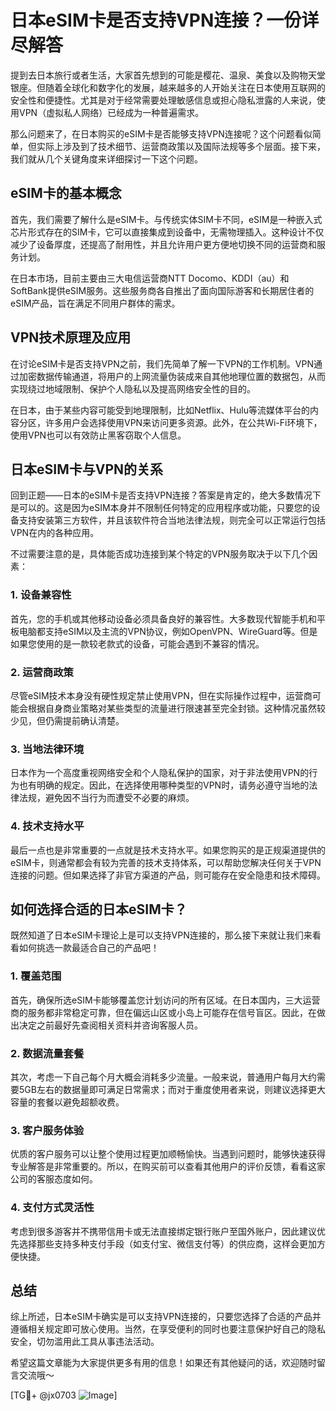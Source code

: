 # 日本eSIM卡是否支持VPN连接？一份详尽解答

提到去日本旅行或者生活，大家首先想到的可能是樱花、温泉、美食以及购物天堂银座。但随着全球化和数字化的发展，越来越多的人开始关注在日本使用互联网的安全性和便捷性。尤其是对于经常需要处理敏感信息或担心隐私泄露的人来说，使用VPN（虚拟私人网络）已经成为一种普遍需求。

那么问题来了，在日本购买的eSIM卡是否能够支持VPN连接呢？这个问题看似简单，但实际上涉及到了技术细节、运营商政策以及国际法规等多个层面。接下来，我们就从几个关键角度来详细探讨一下这个问题。

## eSIM卡的基本概念

首先，我们需要了解什么是eSIM卡。与传统实体SIM卡不同，eSIM是一种嵌入式芯片形式存在的SIM卡，它可以直接集成到设备中，无需物理插入。这种设计不仅减少了设备厚度，还提高了耐用性，并且允许用户更方便地切换不同的运营商和服务计划。

在日本市场，目前主要由三大电信运营商NTT Docomo、KDDI（au）和SoftBank提供eSIM服务。这些服务商各自推出了面向国际游客和长期居住者的eSIM产品，旨在满足不同用户群体的需求。

## VPN技术原理及应用

在讨论eSIM卡是否支持VPN之前，我们先简单了解一下VPN的工作机制。VPN通过加密数据传输通道，将用户的上网流量伪装成来自其他地理位置的数据包，从而实现绕过地域限制、保护个人隐私以及提高网络安全性的目的。

在日本，由于某些内容可能受到地理限制，比如Netflix、Hulu等流媒体平台的内容分区，许多用户会选择使用VPN来访问更多资源。此外，在公共Wi-Fi环境下，使用VPN也可以有效防止黑客窃取个人信息。

## 日本eSIM卡与VPN的关系

回到正题——日本的eSIM卡是否支持VPN连接？答案是肯定的，绝大多数情况下是可以的。这是因为eSIM本身并不限制任何特定的应用程序或功能，只要您的设备支持安装第三方软件，并且该软件符合当地法律法规，则完全可以正常运行包括VPN在内的各种应用。

不过需要注意的是，具体能否成功连接到某个特定的VPN服务取决于以下几个因素：

### 1. 设备兼容性
首先，您的手机或其他移动设备必须具备良好的兼容性。大多数现代智能手机和平板电脑都支持eSIM以及主流的VPN协议，例如OpenVPN、WireGuard等。但是如果您使用的是一款较老款式的设备，可能会遇到不兼容的情况。

### 2. 运营商政策
尽管eSIM技术本身没有硬性规定禁止使用VPN，但在实际操作过程中，运营商可能会根据自身商业策略对某些类型的流量进行限速甚至完全封锁。这种情况虽然较少见，但仍需提前确认清楚。

### 3. 当地法律环境
日本作为一个高度重视网络安全和个人隐私保护的国家，对于非法使用VPN的行为也有明确的规定。因此，在选择使用哪种类型的VPN时，请务必遵守当地的法律法规，避免因不当行为而遭受不必要的麻烦。

### 4. 技术支持水平
最后一点也是非常重要的一点就是技术支持水平。如果您购买的是正规渠道提供的eSIM卡，则通常都会有较为完善的技术支持体系，可以帮助您解决任何关于VPN连接的问题。但如果选择了非官方渠道的产品，则可能存在安全隐患和技术障碍。

## 如何选择合适的日本eSIM卡？

既然知道了日本eSIM卡理论上是可以支持VPN连接的，那么接下来就让我们来看看如何挑选一款最适合自己的产品吧！

### 1. 覆盖范围
首先，确保所选eSIM卡能够覆盖您计划访问的所有区域。在日本国内，三大运营商的服务都非常稳定可靠，但在偏远山区或小岛上可能存在信号盲区。因此，在做出决定之前最好先查阅相关资料并咨询客服人员。

### 2. 数据流量套餐
其次，考虑一下自己每个月大概会消耗多少流量。一般来说，普通用户每月大约需要5GB左右的数据量即可满足日常需求；而对于重度使用者来说，则建议选择更大容量的套餐以避免超额收费。

### 3. 客户服务体验
优质的客户服务可以让整个使用过程更加顺畅愉快。当遇到问题时，能够快速获得专业解答是非常重要的。所以，在购买前可以查看其他用户的评价反馈，看看这家公司的客服态度如何。

### 4. 支付方式灵活性
考虑到很多游客并不携带信用卡或无法直接绑定银行账户至国外账户，因此建议优先选择那些支持多种支付手段（如支付宝、微信支付等）的供应商，这样会更加方便快捷。

## 总结

综上所述，日本eSIM卡确实是可以支持VPN连接的，只要您选择了合适的产品并遵循相关规定即可放心使用。当然，在享受便利的同时也要注意保护好自己的隐私安全，切勿滥用此工具从事违法活动。

希望这篇文章能为大家提供更多有用的信息！如果还有其他疑问的话，欢迎随时留言交流哦～

[TG💪+ @jx0703 ![Image](https://github.com/user-attachments/assets/dbca1d08-cadb-493c-b0ec-ad6f7a83f270)]
